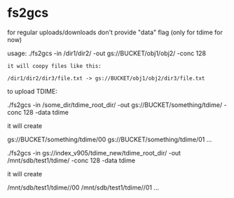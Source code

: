 # fs2gcs


for regular uploads/downloads don't provide "data" flag (only for tdime for now)

usage:
    ./fs2gcs  -in /dir1/dir2/ -out gs://BUCKET/obj1/obj2/ -conc 128

    it will coopy files like this:

    /dir1/dir2/dir3/file.txt -> gs://BUCKET/obj1/obj2/dir3/file.txt




to upload TDIME:

./fs2gcs  -in /some_dir/tdime_root_dir/ -out gs://BUCKET/something/tdime/ -conc 128 -data tdime

it will create

gs://BUCKET/something/tdime/00
gs://BUCKET/something/tdime/01
...

./fs2gcs -in gs://index_v905/tdime_new/tdime_root_dir/ -out /mnt/sdb/test1/tdime/ -conc 128 -data tdime

it will create

/mnt/sdb/test1/tdime//00
/mnt/sdb/test1/tdime//01
...

